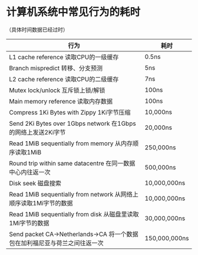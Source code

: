 # 计算机系统中常见行为的耗时

（具体时间数据已经过时）

|行为|耗时|
|---|---------|
|L1 cache reference 读取CPU的一级缓存|0.5ns|
|Branch mispredict 转移、分支预测|5ns|
|L2 cache reference 读取CPU的二级缓存|7ns|
|Mutex lock/unlock 互斥锁上锁/解锁|100ns|
|Main memory reference 读取内存数据|100ns|
|Compress 1Ki Bytes with Zippy 1Ki字节压缩|10,000ns|
|Send 2Ki Bytes over 1Gbps network 在1Gbps的网络上发送2Ki字节|20,000ns|
|Read 1MiB sequentially from memory 从内存顺序读取1MiB|250,000ns|
|Round trip within same datacentre 在同一数据中心内往返一次|500,000ns|
|Disk seek 磁盘搜索|10,000,000ns|
|Read 1MiB sequentially from network 从网络上顺序读取1Mi字节的数据|10,000,000ns|
|Read 1MiB sequentially from disk 从磁盘里读取1Mi字节的数据|30,000,000ns|
|Send packet CA->Netherlands->CA 将一个数据包在加利福尼亚与荷兰之间往返一次|150,000,000ns|
